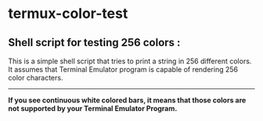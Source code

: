 # termux-color-test
<h2>Shell script for testing 256 colors :</h2>
This is a simple shell script that tries to print a string in 256 different colors.
It assumes that Terminal Emulator program is capable of rendering 256 color characters.
<hr>
<b>If you see continuous white colored bars, it means that those colors are not supported by your Terminal Emulator Program.</b>
